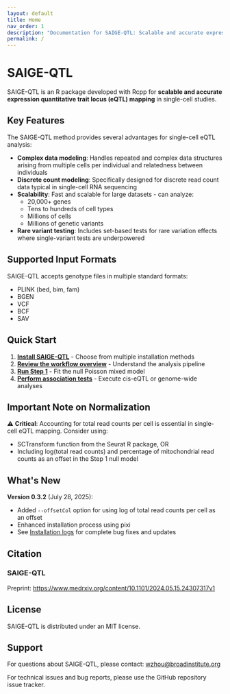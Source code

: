 ```yaml
---
layout: default
title: Home
nav_order: 1
description: "Documentation for SAIGE-QTL: Scalable and accurate expression quantitative trait locus mapping for single-cell studies."
permalink: /
---
```


# SAIGE-QTL

SAIGE-QTL is an R package developed with Rcpp for **scalable and accurate expression quantitative trait locus (eQTL) mapping** in single-cell studies.

## Key Features

The SAIGE-QTL method provides several advantages for single-cell eQTL analysis:

- **Complex data modeling**: Handles repeated and complex data structures arising from multiple cells per individual and relatedness between individuals
- **Discrete count modeling**: Specifically designed for discrete read count data typical in single-cell RNA sequencing
- **Scalability**: Fast and scalable for large datasets - can analyze:
  - 20,000+ genes
  - Tens to hundreds of cell types
  - Millions of cells
  - Millions of genetic variants
- **Rare variant testing**: Includes set-based tests for rare variation effects where single-variant tests are underpowered

## Supported Input Formats

SAIGE-QTL accepts genotype files in multiple standard formats:
- PLINK (bed, bim, fam)
- BGEN
- VCF
- BCF
- SAV

## Quick Start

1. **[Install SAIGE-QTL](Installation.html)** - Choose from multiple installation methods
2. **[Review the workflow overview](overview.html)** - Understand the analysis pipeline
3. **[Run Step 1](step1.html)** - Fit the null Poisson mixed model
4. **[Perform association tests](calling-saigeqtl.html)** - Execute cis-eQTL or genome-wide analyses

## Important Note on Normalization

⚠️ **Critical**: Accounting for total read counts per cell is essential in single-cell eQTL mapping. Consider using:
- SCTransform function from the Seurat R package, OR
- Including log(total read counts) and percentage of mitochondrial read counts as an offset in the Step 1 null model

## What's New

**Version 0.3.2** (July 28, 2025):
- Added `--offsetCol` option for using log of total read counts per cell as an offset
- Enhanced installation process using pixi
- See [Installation logs](Installation.html) for complete bug fixes and updates

## Citation

### SAIGE-QTL
Preprint: https://www.medrxiv.org/content/10.1101/2024.05.15.24307317v1

## License

SAIGE-QTL is distributed under an MIT license.

## Support

For questions about SAIGE-QTL, please contact: [wzhou@broadinstitute.org](mailto:wzhou@broadinstitute.org)

For technical issues and bug reports, please use the GitHub repository issue tracker.
